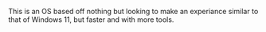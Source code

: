 This is an OS based off nothing but looking to make an experiance similar to that of Windows 11, but faster and with more tools.
